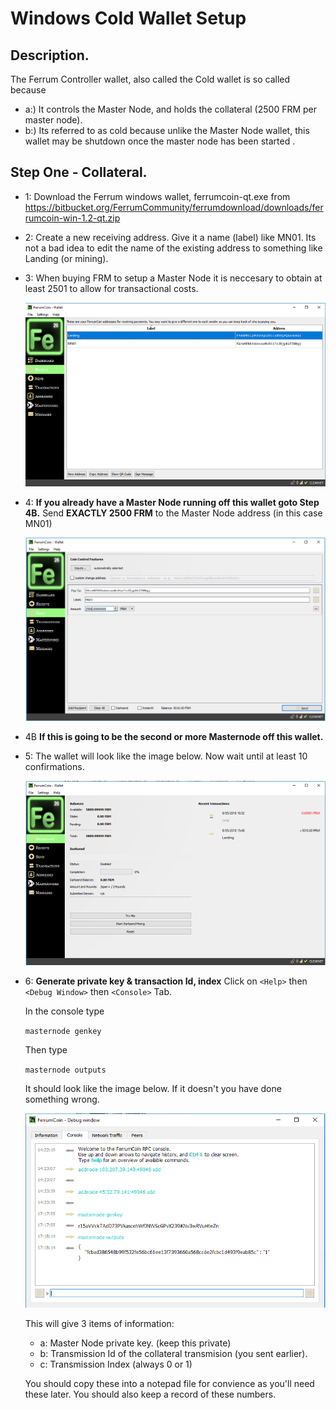 # Windows Cold Wallet Setup
## Description.

The Ferrum Controller wallet, also called the Cold wallet is so called because

* a:) It controls the Master Node, and holds the collateral (2500 FRM per master node).
* b:) Its referred to as cold because unlike the Master Node wallet, this wallet may be shutdown once the master node has been started .

## Step One - Collateral.

* 1: Download the Ferrum windows wallet, ferrumcoin-qt.exe from 
https://bitbucket.org/FerrumCommunity/ferrumdownload/downloads/ferrumcoin-win-1.2-qt.zip
* 2: Create a new receiving address. Give it a name (label) like MN01.  Its not a bad idea to edit the name of the existing address  to something like Landing (or mining).

* 3: When buying FRM to setup a Master Node it is neccesary to obtain at least 2501 to allow for transactional costs.

  ![alt text](https://github.com/FerrumCommunity/Ferrum-Guides/blob/master/Windows%20Cold%20Wallet/ColdWallet_newAddress.PNG)

* 4: **If you already have a Master Node running off this wallet goto Step 4B.**
     Send **EXACTLY 2500 FRM** to the Master Node address (in this case MN01)
     
     ![alt text](https://github.com/FerrumCommunity/Ferrum-Guides/blob/master/Windows%20Cold%20Wallet/ColdWallet_sendCollateral.PNG)

* 4B **If this is going to be the second or more Masternode off this wallet.**

* 5:  The wallet will look like the image below.  Now wait until at least 10 confirmations. 

   ![alt text](https://github.com/FerrumCommunity/Ferrum-Guides/blob/master/Windows%20Cold%20Wallet/ColdWallet_CollateralReceived.PNG)

* 6: **Generate private key & transaction Id, index**
     Click on `<Help>` then `<Debug Window>` then `<Console>` Tab.
     
     In the console type
     
     ```masternode genkey```
     
     Then type
     
     ```masternode outputs```
     
    It should look like the image below.  If it doesn't you have done something wrong.
    
    ![alt text](https://github.com/FerrumCommunity/Ferrum-Guides/blob/master/Windows%20Cold%20Wallet/ColdWallet_genkey.PNG)
    
    This will give 3 items of information:
    * a:  Master Node private key.  (keep this private)
    * b:  Transmission Id of the collateral transmision (you sent earlier).
    * c:  Transmission Index (always 0 or 1)
    
    You should copy these into a notepad file for convience as you'll need these later.  You should also keep a record of these            numbers.
    
    
